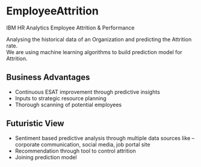 # EmployeeAttrition
IBM HR Analytics Employee Attrition &amp; Performance

Analysing the historical data of an Organization and predicting the Attrition rate.<br>
We are using machine learning algorithms to build prediction model for Attrition.

## Business Advantages
* Continuous ESAT improvement through predictive insights
* Inputs to strategic resource planning
* Thorough scanning of potential employees

## Futuristic View
* Sentiment based predictive analysis through multiple data sources like – corporate communication, social media, job portal site
* Recommendation through tool to control attrition
* Joining prediction model
